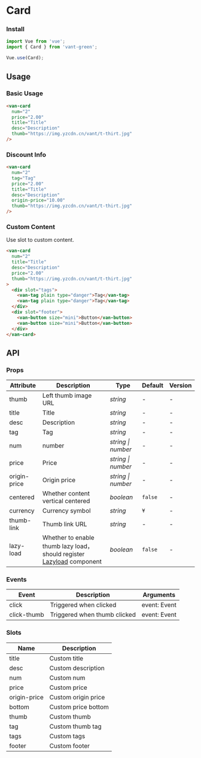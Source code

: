 # Card

### Install

``` javascript
import Vue from 'vue';
import { Card } from 'vant-green';

Vue.use(Card);
```

## Usage

### Basic Usage

```html
<van-card
  num="2"
  price="2.00"
  title="Title"
  desc="Description"
  thumb="https://img.yzcdn.cn/vant/t-thirt.jpg"
/>
```

### Discount Info

```html
<van-card
  num="2"
  tag="Tag"
  price="2.00"
  title="Title"
  desc="Description"
  origin-price="10.00"
  thumb="https://img.yzcdn.cn/vant/t-thirt.jpg"
/>
```

### Custom Content

Use slot to custom content.

```html
<van-card
  num="2"
  title="Title"
  desc="Description"  
  price="2.00"
  thumb="https://img.yzcdn.cn/vant/t-thirt.jpg"
>
  <div slot="tags">
    <van-tag plain type="danger">Tag</van-tag>
    <van-tag plain type="danger">Tag</van-tag>
  </div>
  <div slot="footer">
    <van-button size="mini">Button</van-button>
    <van-button size="mini">Button</van-button>
  </div>
</van-card>
```

## API

### Props

| Attribute | Description | Type | Default | Version |
|------|------|------|------|------|
| thumb | Left thumb image URL | *string* | - | - |
| title | Title | *string* | - | - |
| desc | Description | *string* | - | - |
| tag | Tag | *string* | - | - |
| num | number | *string \| number* | - | - |
| price | Price | *string \| number* | - | - |
| origin-price | Origin price | *string \| number* | - | - |
| centered | Whether content vertical centered | *boolean* | `false` | - |
| currency | Currency symbol |  *string* | `¥` | - |
| thumb-link | Thumb link URL | *string* | - | - |
| lazy-load | Whether to enable thumb lazy load，should register [Lazyload](#/en-US/lazyload) component | *boolean* | `false` | - |

### Events

| Event | Description | Arguments |
|------|------|------|
| click | Triggered when clicked | event: Event |
| click-thumb | Triggered when thumb clicked | event: Event |

### Slots

| Name | Description |
|------|------|
| title | Custom title |
| desc | Custom description |
| num | Custom num |
| price | Custom price |
| origin-price | Custom origin price |
| bottom | Custom price bottom |
| thumb | Custom thumb |
| tag | Custom thumb tag |
| tags | Custom tags |
| footer | Custom footer |

